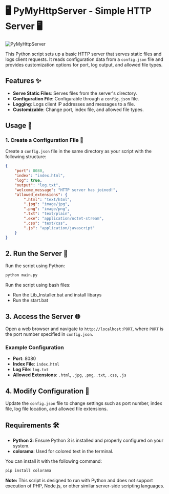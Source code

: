 # 🖥️ PyMyHttpServer - Simple HTTP Server 🖥️

![PyMyHttpServer](asset/main.png)

This Python script sets up a basic HTTP server that serves static files and logs client requests. It reads configuration data from a `config.json` file and provides customization options for port, log output, and allowed file types.

## Features ✨

- **Serve Static Files**: Serves files from the server's directory.
- **Configuration File**: Configurable through a `config.json` file.
- **Logging**: Logs client IP addresses and messages to a file.
- **Customizable**: Change port, index file, and allowed file types.

## Usage 🚀

### 1. Create a Configuration File 📄

Create a `config.json` file in the same directory as your script with the following structure:

```json
{
    "port": 8080,
    "index": "index.html",
    "log": true,
    "output": "log.txt",
    "welcome_message": "HTTP server has joined!",
    "allowed_extensions": {
        ".html": "text/html",
        ".jpg": "image/jpg",
        ".png": "image/png",
        ".txt": "text/plain",
        ".exe": "application/octet-stream",
        ".css": "text/css",
        ".js": "application/javascript"
    }
}
```
## 2. Run the Server 🚀

Run the script using Python:

```bash
python main.py
```

Run the script using bash files:
  - Run the Lib_Installer.bat and install libarys
  - Run the start.bat 

## 3. Access the Server 🌐

Open a web browser and navigate to `http://localhost:PORT`, where `PORT` is the port number specified in `config.json`.

### Example Configuration

- **Port**: 8080
- **Index File**: `index.html`
- **Log File**: `log.txt`
- **Allowed Extensions**: `.html`, `.jpg`, `.png`, `.txt`, `.css`, `.js`

## 4. Modify Configuration 🔄

Update the `config.json` file to change settings such as port number, index file, log file location, and allowed file extensions.

## Requirements 🛠️

- **Python 3**: Ensure Python 3 is installed and properly configured on your system.
- **colorama**: Used for colored text in the terminal.

You can install it with the following command:

```bash
pip install colorama
```

**Note:** This script is designed to run with Python and does not support execution of PHP, Node.js, or other similar server-side scripting languages.

